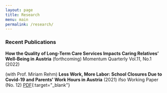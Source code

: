 ```yaml
---
layout: page
title: Research
menu: main
permalink: /research/
---
```



### Recent Publications
**How the Quality of Long-Term Care Services Impacts Caring Relatives’ Well-Being in Austria** (forthcoming) Momentum Quarterly Vol.11, No.1 (2022)

(with Prof. Miriam Rehm) **Less Work, More Labor: School Closures Due to Covid-19 and Parents' Work Hours in Austria** (2021) ifso Working Paper (No. 12) [PDF](https://www.uni-due.de/imperia/md/content/soziooekonomie/ifsowp12_hanzlrehm2021.pdf){:target="_blank"}
